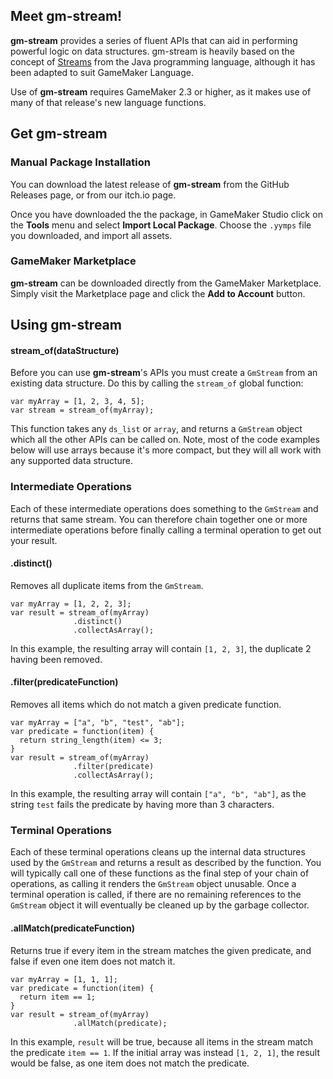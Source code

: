 ## Meet gm-stream!
**gm-stream** provides a series of fluent APIs that can aid in performing powerful logic on data structures. gm-stream is heavily based on the concept of [Streams](https://docs.oracle.com/javase/8/docs/api/java/util/stream/Stream.html) from the Java programming language, although it has been adapted to suit GameMaker Language.

Use of **gm-stream** requires GameMaker 2.3 or higher, as it makes use of many of that release's new language functions.

## Get gm-stream
### Manual Package Installation
You can download the latest release of **gm-stream** from the GitHub Releases page, or from our itch.io page.

Once you have downloaded the the package, in GameMaker Studio click on the **Tools** menu and select **Import Local Package**. Choose the `.yymps` file you downloaded, and import all assets.

### GameMaker Marketplace
**gm-stream** can be downloaded directly from the GameMaker Marketplace. Simply visit the Marketplace page and click the **Add to Account** button.

## Using gm-stream
#### stream_of(dataStructure)
Before you can use **gm-stream**'s APIs you must create a `GmStream` from an existing data structure. Do this by calling the `stream_of` global function:
```
var myArray = [1, 2, 3, 4, 5];
var stream = stream_of(myArray);
```
This function takes any `ds_list` or `array`, and returns a `GmStream` object which all the other APIs can be called on.
Note, most of the code examples below will use arrays because it's more compact, but they will all work with any supported data structure.

### Intermediate Operations
Each of these intermediate operations does something to the `GmStream` and returns that same stream. You can therefore chain together one or more intermediate operations before finally calling a terminal operation to get out your result.

#### .distinct()
Removes all duplicate items from the `GmStream`.
```
var myArray = [1, 2, 2, 3];
var result = stream_of(myArray)
              .distinct()
              .collectAsArray();
```
In this example, the resulting array will contain `[1, 2, 3]`, the duplicate 2 having been removed.

#### .filter(predicateFunction)
Removes all items which do not match a given predicate function.
```
var myArray = ["a", "b", "test", "ab"];
var predicate = function(item) {
  return string_length(item) <= 3;
}
var result = stream_of(myArray)
              .filter(predicate)
              .collectAsArray();
```
In this example, the resulting array will contain `["a", "b", "ab"]`, as the string `test` fails the predicate by having more than 3 characters.

### Terminal Operations
Each of these terminal operations cleans up the internal data structures used by the `GmStream` and returns a result as described by the function. You will typically call one of these functions as the final step of your chain of operations, as calling it renders the `GmStream` object unusable. Once a terminal operation is called, if there are no remaining references to the `GmStream` object it will eventually be cleaned up by the garbage collector.

#### .allMatch(predicateFunction)
Returns true if every item in the stream matches the given predicate, and false if even one item does not match it.
```
var myArray = [1, 1, 1];
var predicate = function(item) {
  return item == 1;
}
var result = stream_of(myArray)
              .allMatch(predicate);
```
In this example, `result` will be true, because all items in the stream match the predicate `item == 1`. If the initial array was instead `[1, 2, 1]`, the result would be false, as one item does not match the predicate.
